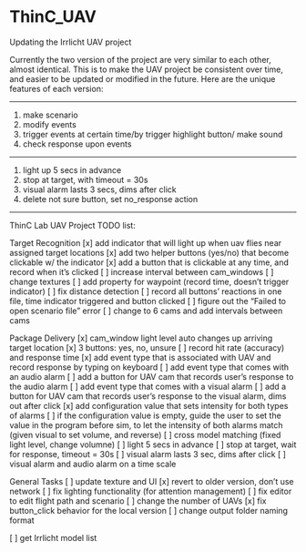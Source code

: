 # ThinC_UAV
Updating the Irrlicht UAV project

Currently the two version of the project are very similar to each other, almost identical. This is
to make the UAV project be consistent over time, and easier to be updated or modified in the future.
Here are the unique features of each version:

-----------------------------------------------------

1. make scenario
3. modify events
4. trigger events at certain time/by trigger
   highlight button/ make sound
5. check response upon events

-------------------------------------------

1. light up 5 secs in advance
2. stop at target, with timeout = 30s
3. visual alarm lasts 3 secs, dims after click
4. delete not sure button, set no_response action

---------------------------------------------

ThinC Lab UAV Project TODO list:

Target Recognition
[x] add indicator that will light up when uav flies near assigned target locations
[x] add two helper buttons (yes/no) that become clickable w/ the indicator
[x] add a button that is clickable at any time, and record when it’s clicked
[ ] increase interval between cam_windows
[ ] change textures
[ ] add property for waypoint (record time, doesn’t trigger indicator)
[ ] fix distance detection
[ ] record all buttons’ reactions in one file, time indicator triggered and button clicked
[ ] figure out the “Failed to open scenario file” error
[ ] change to 6 cams and add intervals between cams

Package Delivery
[x] cam_window light level auto changes up arriving target location
[x] 3 buttons: yes, no, unsure
[ ] record hit rate (accuracy) and response time
[x] add event type that is associated with UAV and record response by typing on keyboard
[ ] add event type that comes with an audio alarm
[ ] add a button for UAV cam that records user’s response to the audio alarm
[ ] add event type that comes with a visual alarm
[ ] add a button for UAV cam that records user’s response to the visual alarm, dims out after click
[x] add configuration value that sets intensity for both types of alarms
[ ] if the configuration value is empty, guide the user to set the value in the program before sim, to let the intensity of both alarms match (given visual to set volume, and reverse)
[ ] cross model matching (fixed light level, change volumne)
[ ] light 5 secs in advance
[ ] stop at target, wait for response, timeout = 30s
[ ] visual alarm lasts 3 sec, dims after click
[ ] visual alarm and audio alarm on a time scale

General Tasks
[ ] update texture and UI
[x] revert to older version, don’t use network
[ ] fix lighting functionality (for attention management)
[ ] fix editor to edit flight path and scenario
[ ] change the number of UAVs
[x] fix button_click behavior for the local version
[ ] change output folder naming format

[ ] get Irrlicht model list
